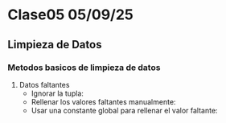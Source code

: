 # Clase05 05/09/25

## Limpieza de Datos

### Metodos basicos de limpieza de datos

1. Datos faltantes
   - Ignorar la tupla:
   - Rellenar los valores faltantes manualmente:
   - Usar una constante global para rellenar el valor faltante:
